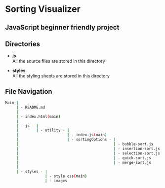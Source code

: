 # Sorting Visualizer

## JavaScript beginner friendly project

## Directories

* **js**  
  All the source files are stored in this directory

* **styles**  
  All the styling sheets are stored in this directory

## File Navigation

```bash
Main-|
     | - README.md
     |
     | - index.html(main)
     |
     | - js - |
     |        | - utility - | 
     |                      | - index.js(main)
     |                      | - sortingOptions - |
     |                                           | - bubble-sort.js
     |                                           | - insertion-sort.js
     |                                           | - selection-sort.js
     |                                           | - quick-sort.js
     |                                           | - merge-sort.js
     |
     | - styles - |
                  | - style.css(main)
                  | - images

```
